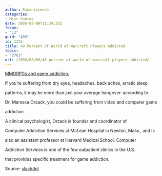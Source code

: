 ```yaml
---
author: Ramaniscence
categories:
- Misc Gaming
date: 2006-08-09T11:24:25Z
forum:
- "12"
guid: "408"
id: 1315
title: 40 Percent of World of Warcraft Players Addicted
topic:
- "2763"
url: /2006/08/09/40-percent-of-world-of-warcraft-players-addicted/
---
```


[MMORPGs and game addiction.](http://www.twitchguru.com/2006/08/08/world_of_warcraft_players_addicted/)
  
If you&#8217;re suffering from dry eyes, headaches, back aches, erratic sleep
  
patterns, it may be more than just your average hangover: according to
  
Dr. Maressa Orzack, you could be suffering from video and computer game
  
addiction.
  
A clinical psychologist, Orzack is founder and coordinator of
  
Computer Addiction Services at McLean Hospital in Newton, Mass., and is
  
also an assistant professor at Harvard Medical School. Computer
  
Addiction Services is one of the few outpatient clinics in the U.S.
  
that provides specific treatment for game addiction.

Source: <a href="http://games.slashdot.org/article.pl?sid=06/08/09/135213" target="_blank">slashdot</a>